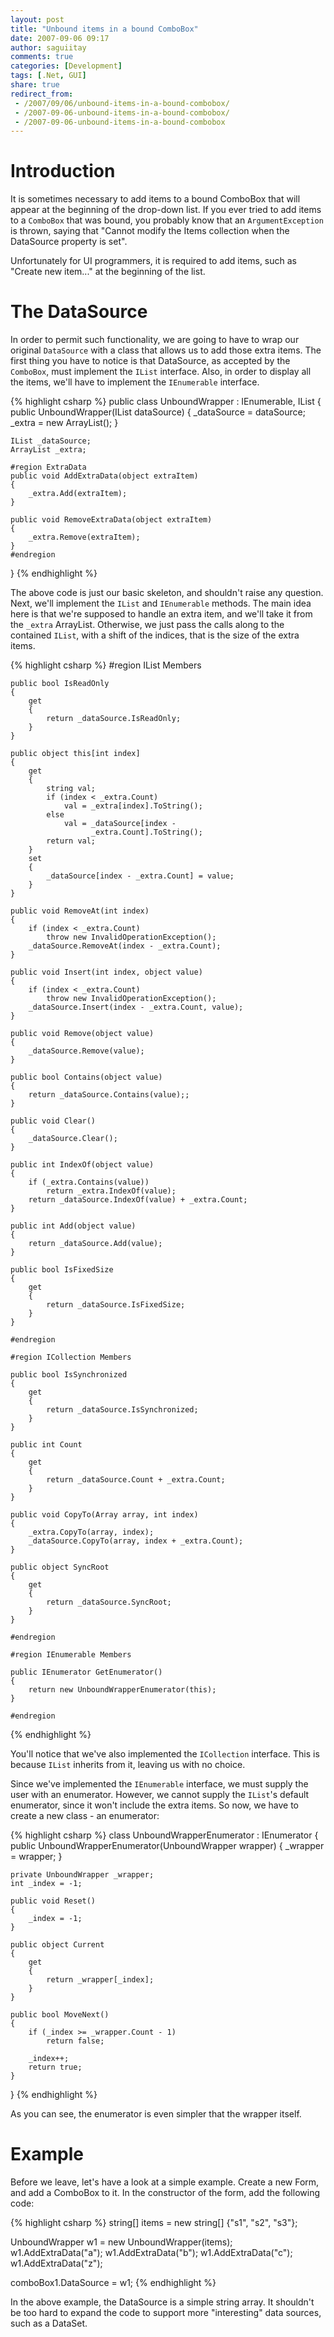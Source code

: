 ```yaml
---
layout: post
title: "Unbound items in a bound ComboBox"
date: 2007-09-06 09:17
author: saguiitay
comments: true
categories: [Development]
tags: [.Net, GUI]
share: true
redirect_from:
 - /2007/09/06/unbound-items-in-a-bound-combobox/
 - /2007-09-06-unbound-items-in-a-bound-combobox/
 - /2007-09-06-unbound-items-in-a-bound-combobox
---
```


# Introduction

It is sometimes necessary to add items to a bound ComboBox that will appear at the beginning of the drop-down list. 
If you ever tried to add items to a `ComboBox` that was bound, you probably know that an `ArgumentException` is thrown, 
saying that "Cannot modify the Items collection when the DataSource property is set".

Unfortunately for UI programmers, it is required to add items, such as "Create new item..." at the beginning of the list.

# The DataSource

In order to permit such functionality, we are going to have to wrap our original `DataSource` with a class that allows us to add those extra items. 
The first thing you have to notice is that DataSource, as accepted by the `ComboBox`, must implement the `IList` interface.
Also, in order to display all the items, we'll have to implement the `IEnumerable` interface.

{% highlight csharp %}
public class UnboundWrapper : IEnumerable, IList
{
    public UnboundWrapper(IList dataSource)
    {
        _dataSource = dataSource;
        _extra = new ArrayList();
    }

    IList _dataSource; 
    ArrayList _extra;

    #region ExtraData
    public void AddExtraData(object extraItem)
    {
        _extra.Add(extraItem);
    }

    public void RemoveExtraData(object extraItem)
    {
        _extra.Remove(extraItem);
    }
    #endregion
}
{% endhighlight %}

The above code is just our basic skeleton, and shouldn't raise any question. 
Next, we'll implement the `IList` and `IEnumerable` methods. The main idea here is that we're supposed to handle an extra item, 
and we'll take it from the `_extra` ArrayList. Otherwise, we just pass the calls along to the contained `IList`, 
with a shift of the indices, that is the size of the extra items.

{% highlight csharp %}
    #region IList Members

    public bool IsReadOnly
    {
        get
        {
            return _dataSource.IsReadOnly;
        }
    }

    public object this[int index]
    {
        get
        {
            string val;
            if (index < _extra.Count)
                val = _extra[index].ToString();
            else
                val = _dataSource[index - 
                      _extra.Count].ToString();
            return val;
        }
        set
        {
            _dataSource[index - _extra.Count] = value;
        }
    }

    public void RemoveAt(int index)
    {
        if (index < _extra.Count)
            throw new InvalidOperationException();
        _dataSource.RemoveAt(index - _extra.Count);
    }

    public void Insert(int index, object value)
    {
        if (index < _extra.Count)
            throw new InvalidOperationException();
        _dataSource.Insert(index - _extra.Count, value);
    }

    public void Remove(object value)
    {
        _dataSource.Remove(value);
    }

    public bool Contains(object value)
    {
        return _dataSource.Contains(value);;
    }

    public void Clear()
    {
        _dataSource.Clear();
    }

    public int IndexOf(object value)
    {
        if (_extra.Contains(value))
            return _extra.IndexOf(value);
        return _dataSource.IndexOf(value) + _extra.Count;
    }

    public int Add(object value)
    {
        return _dataSource.Add(value);
    }

    public bool IsFixedSize
    {
        get
        {
            return _dataSource.IsFixedSize;
        }
    }

    #endregion

    #region ICollection Members

    public bool IsSynchronized
    {
        get
        {
            return _dataSource.IsSynchronized;
        }
    }

    public int Count
    {
        get
        {
            return _dataSource.Count + _extra.Count;
        }
    }

    public void CopyTo(Array array, int index)
    {
        _extra.CopyTo(array, index);
        _dataSource.CopyTo(array, index + _extra.Count);
    }

    public object SyncRoot
    {
        get
        {
            return _dataSource.SyncRoot;
        }
    }

    #endregion

    #region IEnumerable Members

    public IEnumerator GetEnumerator()
    {
        return new UnboundWrapperEnumerator(this);
    }

    #endregion
{% endhighlight %}

You'll notice that we've also implemented the `ICollection` interface. This is because `IList` inherits from it, leaving us with no choice.

Since we've implemented the `IEnumerable` interface, we must supply the user with an enumerator. 
However, we cannot supply the `IList`'s default enumerator, since it won't include the extra items. 
So now, we have to create a new class - an enumerator:

{% highlight csharp %}
class UnboundWrapperEnumerator : IEnumerator
{
    public UnboundWrapperEnumerator(UnboundWrapper wrapper)
    {
        _wrapper = wrapper;
    }

    private UnboundWrapper _wrapper;
    int _index = -1;
        
    public void Reset()
    {
        _index = -1;
    }

    public object Current
    {
        get
        {
            return _wrapper[_index];
        }
    }

    public bool MoveNext()
    {
        if (_index >= _wrapper.Count - 1)
            return false;

        _index++;
        return true;
    }
}
{% endhighlight %}

As you can see, the enumerator is even simpler that the wrapper itself.

# Example

Before we leave, let's have a look at a simple example. 
Create a new Form, and add a ComboBox to it. In the constructor of the form, add the following code:

{% highlight csharp %}
string[] items = new string[] {"s1", "s2", "s3"};

UnboundWrapper w1 = new UnboundWrapper(items);
w1.AddExtraData("a");
w1.AddExtraData("b");
w1.AddExtraData("c");
w1.AddExtraData("z");

comboBox1.DataSource = w1;
{% endhighlight %}

In the above example, the DataSource is a simple string array. 
It shouldn't be too hard to expand the code to support more "interesting" data sources, such as a DataSet.
